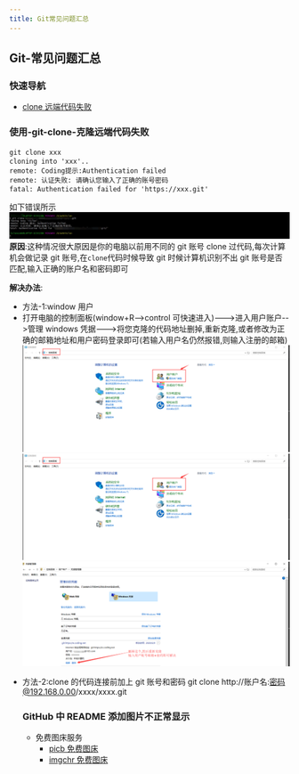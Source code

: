 ```yaml
---
title: Git常见问题汇总
---
```


## Git-常见问题汇总

### 快速导航

- [clone 远端代码失败](#使用-git-clone-克隆远端代码失败)

### 使用-git-clone-克隆远端代码失败

```
git clone xxx
cloning into 'xxx'..
remote: Coding提示:Authentication failed
remote: 认证失败: 请确认您输入了正确的账号密码
fatal: Authentication failed for 'https://xxx.git'
```

如下错误所示
<img class="medium-zoom lazy" loading="lazy"  src ="../images/tools-article-imgs/git-common-problem/clone-fail.png" alt="克隆代码错误" />
**原因**:这种情况很大原因是你的电脑以前用不同的 git 账号 clone 过代码,每次计算机会做记录 git 账号,在`clone`代码时候导致 git 时候计算机识别不出 git 账号是否匹配,输入正确的账户名和密码即可

**解决办法**:

- 方法-1:window 用户
- 打开电脑的控制面板(window+R-->control 可快速进入)--->进入用户账户-->管理 windows 凭据--->将您克隆的代码地址删掉,重新克隆,或者修改为正确的邮箱地址和用户密码登录即可(若输入用户名仍然报错,则输入注册的邮箱)
  <img class="medium-zoom lazy" loading="lazy"  src ="../images/tools-article-imgs/git-common-problem//open-control.png" alt="克隆代码错误" />
  <img class="medium-zoom lazy" loading="lazy"  src ="../images/tools-article-imgs/git-common-problem/open-control.png" alt="克隆代码错误" />
  <img class="medium-zoom lazy" loading="lazy"  src ="../images/tools-article-imgs/git-common-problem/re-clone.png" alt="克隆代码错误" />

* 方法-2:clone 的代码连接前加上 git 账号和密码
  git clone http://账户名:密码@192.168.0.00/xxxx/xxxx.git

  ### GitHub 中 README 添加图片不正常显示

  - 免费图床服务
    - [picb 免费图床](https://www.picb.cc/)
    - [imgchr 免费图床](https://imgchr.com/)
